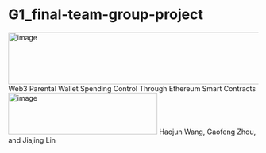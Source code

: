 # G1_final-team-group-project
<img width="1670" height="105" alt="image" src="https://github.com/user-attachments/assets/a7a1e08a-983d-4367-b0c3-21344a2b83a9" />
Web3 Parental Wallet Spending Control Through   Ethereum Smart Contracts

<img width="300" height="84" alt="image" src="https://github.com/user-attachments/assets/909e83ca-f65b-4f68-a9e5-0d8c37aec088" />
Haojun Wang, Gaofeng Zhou, and Jiajing Lin
